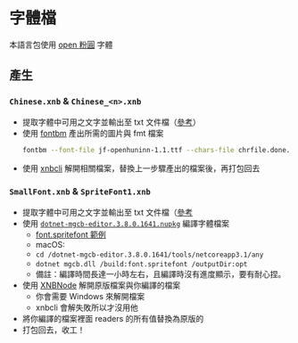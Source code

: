 # 字體檔
本語言包使用 [open 粉圓](https://justfont.com/huninn/) 字體
## 產生
### `Chinese.xnb` & `Chinese_<n>.xnb`
- 提取字體中可用之文字並輸出至 txt 文件檔（[參考](https://pastebin.pl/view/8bf741c1)）
- 使用 [fontbm](https://github.com/vladimirgamalyan/fontbm) 產出所需的圖片與 fmt 檔案
    ```sh
    fontbm --font-file jf-openhuninn-1.1.ttf --chars-file chrfile.done.txt --data-format xml --texture-width 1024 --texture-height 1024 --font-size 26  --output ChineseTW
    ```
- 使用 [xnbcli](https://github.com/LeonBlade/xnbcli) 解開相關檔案，替換上一步驟產出的檔案後，再打包回去
### `SmallFont.xnb` & `SpriteFont1.xnb`
- 提取字體中可用之文字並輸出至 txt 文件檔（[參考](https://pastebin.pl/view/8bf741c1)
- 使用 [`dotnet-mgcb-editor.3.8.0.1641.nupkg`](https://github.com/MonoGame/MonoGame/releases/tag/v3.8) 編譯字體檔案
    - [font.spritefont 範例](https://pastebin.pl/view/601e33b1)
    - macOS:
    - `cd /dotnet-mgcb-editor.3.8.0.1641/tools/netcoreapp3.1/any`
    - `dotnet mgcb.dll /build:font.spritefont /outputDir:opt`
    - 備註：編譯時間長達一小時左右，且編譯時沒有進度顯示，要有耐心捏。
- 使用 [XNBNode](https://github.com/draivin/XNBNode) 解開原版檔案與你編譯的檔案
    - 你會需要 Windows 來解開檔案
    - xnbcli 會解失敗所以才沒用他
- 將你編譯的檔案裡面 readers 的所有值替換為原版的
- 打包回去，收工！
